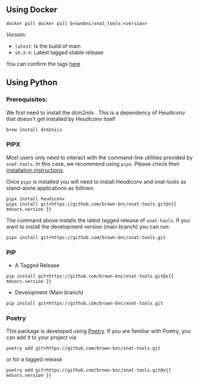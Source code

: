 ## Using Docker

```
docker pull docker pull brownbnc/xnat_tools:<version>
```

_Version:_

- `latest`: Is the build of main
- `vX.X.X`: Latest tagged stable release

You can confirm the tags [here](https://hub.docker.com/repository/docker/brownbnc/xnat_tools/tags?page=1)

## Using Python

### Prerequisites:

We first need to install the dcm2niix . This is a dependency of Heudiconv that doesn't get installed by Heudiconv itself

```
brew install dcm2niix
```

### PIPX

Most users only need to interact with the command-line utilities provided by `xnat-tools`. In this case, we recommend using `pipx`. Please check their [installation instructions](https://github.com/pipxproject/pipx).

Once `pipx` is installed you will need to install Heudiconv and xnat-tools as stand-alone applications as follows:

```
pipx install heudiconv
pipx install git+https://github.com/brown-bnc/xnat-tools.git@v{{ mdvars.version }}
```

The command above installs the latest tagged release of `xnat-tools`. If you want to install the development version (main branch) you can run:

```
pipx install git+https://github.com/brown-bnc/xnat-tools.git
```

### PIP

- A Tagged Release

```
pip install git+https://github.com/brown-bnc/xnat-tools.git@v{{ mdvars.version }}
```

- Development (Main branch)

```
pip install git+https://github.com/brown-bnc/xnat-tools.git
```

### Poetry

This package is developed using [Poetry](https://python-poetry.org). If you are familiar with Poetry, you can add it to your project via

```
poetry add git+https://github.com/brown-bnc/xnat-tools.git
```

or for a tagged release

```
poetry add git+https://github.com/brown-bnc/xnat-tools.git@v{{ mdvars.version }}
```

